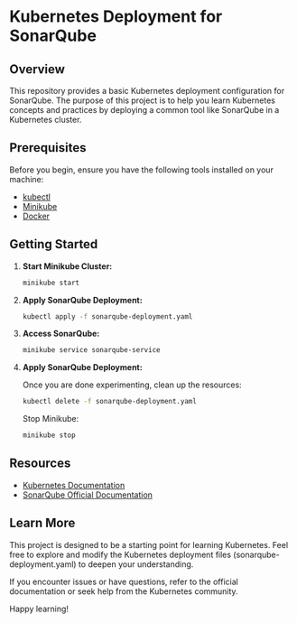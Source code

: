 # Kubernetes Deployment for SonarQube

## Overview

This repository provides a basic Kubernetes deployment configuration for SonarQube. The purpose of this project is to help you learn Kubernetes concepts and practices by deploying a common tool like SonarQube in a Kubernetes cluster.

## Prerequisites

Before you begin, ensure you have the following tools installed on your machine:

- [kubectl](https://kubernetes.io/docs/tasks/tools/install-kubectl/)
- [Minikube](https://minikube.sigs.k8s.io/docs/start/)
- [Docker](https://docs.docker.com/get-docker/)

## Getting Started

1. **Start Minikube Cluster:**

   ```bash
   minikube start
   ```

2. **Apply SonarQube Deployment:**

   ```bash
   kubectl apply -f sonarqube-deployment.yaml
   ```

3. **Access SonarQube:**

   ```bash
   minikube service sonarqube-service
   ```

4. **Apply SonarQube Deployment:**

   Once you are done experimenting, clean up the resources:
   ```bash
   kubectl delete -f sonarqube-deployment.yaml
   ```
   Stop Minikube:
   ```bash
   minikube stop
   ```

## Resources

- [Kubernetes Documentation](https://kubernetes.io/docs)
- [SonarQube Official Documentation](https://docs.sonarsource.com/sonarqube/latest/)

## Learn More

This project is designed to be a starting point for learning Kubernetes. Feel free to explore and modify the Kubernetes deployment files (sonarqube-deployment.yaml) to deepen your understanding.

If you encounter issues or have questions, refer to the official documentation or seek help from the Kubernetes community.

Happy learning!
